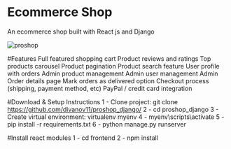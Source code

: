 # Ecommerce Shop
 An ecommerce shop built with React js and Django
 
![proshop](https://user-images.githubusercontent.com/76729273/184502474-ce3b9451-68db-4d65-9950-3cceb1d39ff5.png)

#Features
Full featured shopping cart
Product reviews and ratings
Top products carousel
Product pagination
Product search feature
User profile with orders
Admin product management
Admin user management
Admin Order details page
Mark orders as delivered option
Checkout process (shipping, payment method, etc)
PayPal / credit card integration

#Download & Setup Instructions
1 - Clone project: git clone https://github.com/divanov11/proshop_django/
2 - cd proshop_django
3 - Create virtual environment: virtualenv myenv
4 - myenv\scripts\activate
5 - pip install -r requirements.txt
6 - python manage.py runserver

#Install react modules
1 - cd frontend
2 - npm install
